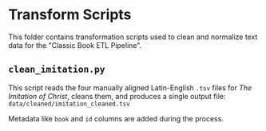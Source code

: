 # Transform Scripts

This folder contains transformation scripts used to clean and normalize text data
for the "Classic Book ETL Pipeline".

## `clean_imitation.py`

This script reads the four manually aligned Latin-English `.tsv` files for *The Imitation of Christ*, cleans them, and produces a single output file:  
`data/cleaned/imitation_cleaned.tsv`

Metadata like `book` and `id` columns are added during the process.